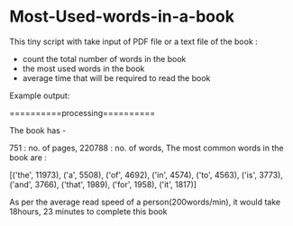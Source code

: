 # Most-Used-words-in-a-book

This tiny script with take input of PDF file or a text file of the book :
- count the total number of words in the book
- the most used words in the book
- average time that will be required to read the book

Example output:

==========processing==========

The book has -

 751 : no. of pages,
 220788 : no. of words,
 The most common words in the book are :

 [('the', 11973), ('a', 5508), ('of', 4692), ('in', 4574), ('to', 4563), ('is', 3773), ('and', 3766), ('that', 1989), ('for', 1958), ('it', 1817)]

As per the average read speed of a person(200words/min), it would take 18hours, 23 minutes to complete this book